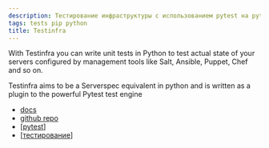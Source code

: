 ```yaml
---
description: Тестирование инфраструктуры с использованием pytest на python
tags: tests pip python
title: Testinfra
---
```


With Testinfra you can write unit tests in Python to test actual state of your servers configured by management tools like Salt, Ansible, Puppet, Chef and so on.

Testinfra aims to be a Serverspec equivalent in python and is written as a plugin to the powerful Pytest test engine

- [docs](https://testinfra.readthedocs.io/en/latest/)
- [github repo](https://github.com/pytest-dev/pytest-testinfra)
- [[pytest]]
- [[тестирование]]

[//begin]: # "Autogenerated link references for markdown compatibility"
[pytest]: pytest "Pytest"
[тестирование]: ../lists/%D1%82%D0%B5%D1%81%D1%82%D0%B8%D1%80%D0%BE%D0%B2%D0%B0%D0%BD%D0%B8%D0%B5 "Основные принципы тестровния"
[//end]: # "Autogenerated link references"